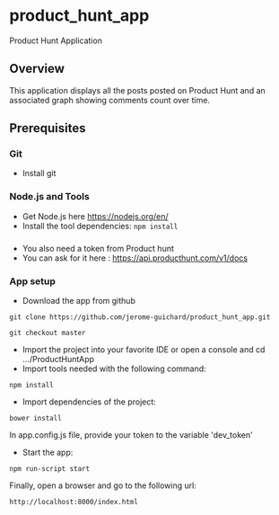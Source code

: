 # product_hunt_app
Product Hunt Application

## Overview

This application displays all the posts posted on Product Hunt and an associated graph showing comments count over time.

## Prerequisites

### Git

- Install git

### Node.js and Tools

- Get Node.js here https://nodejs.org/en/
- Install the tool dependencies: `npm install`

###
- You also need a token from Product hunt
- You can ask for it here : https://api.producthunt.com/v1/docs
### App setup

- Download the app from github
```
git clone https://github.com/jerome-guichard/product_hunt_app.git
```
```
git checkout master
```

- Import the project into your favorite  IDE or open a console and cd .../ProductHuntApp
- Import tools needed with the following command:
```
npm install
```
- Import dependencies of the project:
```
bower install
```
In app.config.js file, provide your token to the variable 'dev_token' 
- Start the app:
```
npm run-script start
```
Finally, open a browser and go to the following url:
```
http://localhost:8000/index.html
```